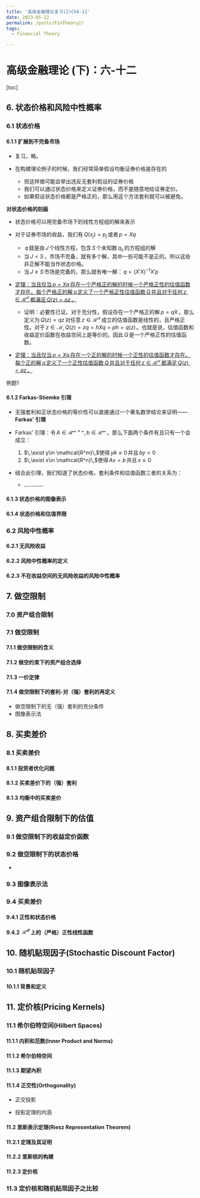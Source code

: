 ```yaml
---
title: '高级金融理论复习(2)Ch6-12'
date: 2023-05-22
permalink: /posts/FinTheory2/
tags:
  - Financial Theory

---
```


# 高级金融理论 (下)：六-十二

[toc]



## 6. 状态价格和风险中性概率

### 6.1 状态价格

#### 6.1.1 扩展到不完备市场

- 复习，略。

- 在构建理论例子的时候，我们经常简单假设均衡证券价格是存在的
  - 但这样做可能会举出违反无套利假设的证券价格
  - 我们可以通过状态价格来定义证券价格，而不是随意地给证券定价。
  - 如果假设状态价格都是严格正的，那么用这个方法套利就可以被避免。



**对状态价格的刻画**

- 状态价格可以用完备市场下的线性方程组的解来表示
- 对于证券市场的收益，我们有$\,Q(x_j)=p_j\,$或者$\,p=Xq\,$
  - $\,q\,$就是由$\,J\,$个线性方程，包含$\,S\,$个未知数$\,q_s\,$的方程组的解
  - 当$\,J<S\,$，市场不完备，就有多个解，其中一些可能不是正的。所以这些非正解不能当作状态价格。
  - 当$\,J\ge S\,$市场是完备的，那么就有唯一解：$\,q=(X'X)^{-1}X'p\,$

- <u>定理：当且仅当$\,p=Xq\,$存在一个严格正的解的时候一个严格正性的估值函数才存在。每个严格正的解$\,q\,$定义了一个严格正性估值函数$\,Q\,$并且对于任何$\,z\in \mathcal{R^S}\,$都满足$\,Q(z)=qz\,$。</u>
  - 证明：必要性已证。对于充分性，假设存在一个严格正的解$\,p=qX\,$。那么定义为$\,Q(z)=qz\,$对任意$\,z \in \mathcal{R^S}\,$成立的估值函数是线性的，且严格正性。对于$\,z\in \mathcal{M}, Q(z)=zq=hXq=ph=q(z)\,$。也就是说，估值函数和收益定价函数在收益空间上是等价的。因此$\,Q\,$是一个严格正性的估值函数。
- <u>定理：当且仅当$\,p=Xq\,$存在一个正的解的时候一个正性的估值函数才存在。每个正的解$\,q\,$定义了一个正性估值函数$\,Q\,$并且对于任何$\,z\in \mathcal{R^S}\,$都满足$\,Q(z)=qz\,$。</u>



例题1

#### 6.1.2 Farkas-Stiemke 引理

- 无强套利和正状态价格的等价性可以直接通过一个著名数学结论来证明——**Farkas' 引理**

- Farkas' 引理：令$\,A\in \mathcal{R^{m\times n}}, b \in \mathcal{R^{m}}\,$。那么下面两个条件有且只有一个会成立：
  1. $\,\exist y\in \mathcal{R^m}\,$使得$\,yA\ge0\,$并且$\,by<0\,$ 
  2. $\,\exist x\in \mathcal{R^n}\,$使得$\,Ax=b\,$并且$\,x\ge0\,$ 
- 结合此引理，我们知道了状态价格，套利条件和估值函数三者的关系为：
  - <img src="https://hwmarkdown.oss-cn-beijing.aliyuncs.com/test/202305232246133.png" alt="image-20230523224651837" style="zoom:25%;" />



#### 6.1.3 状态价格的图像表示



#### 6.1.4 状态价格和估值界限



### 6.2 风险中性概率

#### 6.2.1 无风险收益

#### 6.2.2 风险中性概率的定义



#### 6.2.3 不在收益空间的无风险收益的风险中性概率



## 7. 做空限制

### 7.0 资产组合限制

### 7.1 做空限制

#### 7.1.1 做空限制的含义

#### 7.1.2 做空约束下的资产组合选择

#### 7.1.3 一价定律

#### 7.1.4 做空限制下的套利-对（强）套利的再定义

- 做空限制下的无（强）套利的充分条件
- 图像表示法



## 8. 买卖差价

### 8.1 买卖差价

#### 8.1.1 投资者优化问题

#### 8.1.2 买卖差价下的（强）套利

#### 8.1.3 均衡中的买卖差价



## 9. 资产组合限制下的估值

### 9.1 做空限制下的收益定价函数

### 9.2 做空限制下的状态价格

- 

### 9.3 图像表示法

### 9.4 买卖差价

#### 9.4.1 正性和状态价格

#### 9.4.2 $\,\mathcal{R^S}\,$上的（严格）正性线性函数

## 10. 随机贴现因子(Stochastic Discount Factor)

### 10.1 随机贴现因子



#### 10.1.1 背景和定义





## 11. 定价核(Pricing Kernels)

### 11.1 希尔伯特空间(Hilbert Spaces)

#### 11.1.1 内积和范数(Inner Product and Norms)

#### 11.1.2 希尔伯特空间

#### 11.1.3 期望內积

#### 11.1.4 正交性(Orthogonality)

- 正交投影

- 投影定理的内涵

#### 11.2 里斯表示定理(Riesz Representation Theorem)

#### 11.2.1 定理及其证明

#### 11.2.2 里斯核的构建

#### 11.2.3 定价核

### 11.3 定价核和随机贴现因子之比较
